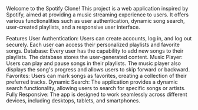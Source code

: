 Welcome to the Spotify Clone! This project is a web application inspired by Spotify, aimed at providing a music streaming experience to users. It offers various functionalities such as user authentication, dynamic song search, user-created playlists, and a responsive user interface.


Features User Authentication: Users can create accounts, log in, and log out securely. Each user can access their personalized playlists and favorite songs. Database: Every user has the capability to add new songs to their playlists. The database stores the user-generated content. Music Player: Users can play and pause songs in their playlists. The music player also displays the song's progress and allows users to skip forward or backward. Favorites: Users can mark songs as favorites, creating a collection of their preferred tracks. Dynamic Search: The application provides a dynamic search functionality, allowing users to search for specific songs or artists. Fully Responsive: The app is designed to work seamlessly across different devices, including desktops, tablets, and smartphones.
